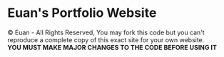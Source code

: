 # Euan's Portfolio Website 
© Euan - All Rights Reserved, You may fork this code but you can't
reproduce a complete copy of this exact site for your own website.<br>
<b>YOU MUST MAKE MAJOR CHANGES TO THE CODE BEFORE USING IT</b>
